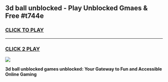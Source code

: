 
## 3d ball unblocked - Play Unblocked Gmaes & Free #t744e
<h3>
<a href="https://news.freeplayer.one?title=3d_ball_unblocked&ref=24F">CLICK TO PLAY</a></h3>
<hr>

<h3>
<a href="https://news.freeplayer.one?title=3d_ball_unblocked&ref=24F">CLICK 2 PLAY</a>
  
</h3>

<a href="https://news.freeplayer.one?title=3d_ball_unblocked&ref=24F/"><img src="https://clearcache.store/games.png"></a>


**3d ball unblocked games unblocked: Your Gateway to Fun and Accessible Online Gaming**

